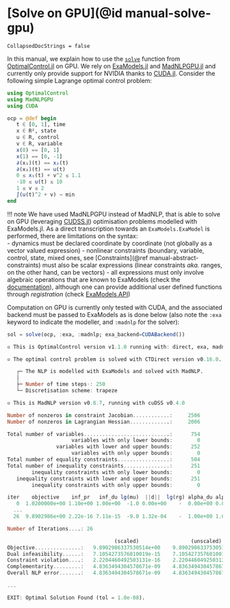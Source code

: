 # [Solve on GPU](@id manual-solve-gpu)

```@meta
CollapsedDocStrings = false
```

In this manual, we explain how to use the [`solve`](@ref) function from [OptimalControl.jl](https://control-toolbox.org/OptimalControl.jl) on GPU. We rely on [ExaModels.jl](https://exanauts.github.io/ExaModels.jl/stable) and [MadNLPGPU.jl](https://github.com/MadNLP/MadNLP.jl) and currently only provide support for NVIDIA thanks to [CUDA.jl](https://github.com/JuliaGPU/CUDA.jl). Consider the following simple Lagrange optimal control problem:

 ```julia
using OptimalControl
using MadNLPGPU
using CUDA

ocp = @def begin
    t ∈ [0, 1], time
    x ∈ R², state
    u ∈ R, control
    v ∈ R, variable
    x(0) == [0, 1]
    x(1) == [0, -1]
    ∂(x₁)(t) == x₂(t)
    ∂(x₂)(t) == u(t)
    0 ≤ x₁(t) + v^2 ≤ 1.1
    -10 ≤ u(t) ≤ 10
    1 ≤ v ≤ 2
    ∫(u(t)^2 + v) → min
end
```

!!! note
    We have used MadNLPGPU instead of MadNLP, that is able to solve on GPU (leveraging [CUDSS.jl](https://github.com/exanauts/CUDSS.jl)) optimisation problems modelled with ExaModels.jl. As a direct transcription towards an `ExaModels.ExaModel` is performed, there are limitations on the syntax:  
    - dynamics must be declared coordinate by coordinate (not globally as a vector valued expression)
    - nonlinear constraints (boundary, variable, control, state, mixed ones, see [Constraints](@ref manual-abstract-constraints) must also be scalar expressions (linear constraints *aka.* ranges, on the other hand, can be vectors)
    - all expressions must only involve algebraic operations that are known to ExaModels (check the [documentation](https://exanauts.github.io/ExaModels.jl/stable)), although one can provide additional user defined functions through *registration* (check [ExaModels API](https://exanauts.github.io/ExaModels.jl/stable/core/#ExaModels.@register_univariate-Tuple%7BAny,%2520Any,%2520Any%7D)) 

Computation on GPU is currently only tested with CUDA, and the associated backend must be passed to ExaModels as is done below (also note the `:exa` keyword to indicate the modeller, and `:madnlp` for the solver):

```julia
sol = solve(ocp, :exa, :madnlp; exa_backend=CUDABackend())
```

```julia
▫ This is OptimalControl version v1.1.0 running with: direct, exa, madnlp.

▫ The optimal control problem is solved with CTDirect version v0.16.0.

   ┌─ The NLP is modelled with ExaModels and solved with MadNLP.
   │
   ├─ Number of time steps⋅: 250
   └─ Discretisation scheme: trapeze

▫ This is MadNLP version v0.8.7, running with cuDSS v0.4.0

Number of nonzeros in constraint Jacobian............:     2506
Number of nonzeros in Lagrangian Hessian.............:     2006

Total number of variables............................:      754
                     variables with only lower bounds:        0
                variables with lower and upper bounds:      252
                     variables with only upper bounds:        0
Total number of equality constraints.................:      504
Total number of inequality constraints...............:      251
        inequality constraints with only lower bounds:        0
   inequality constraints with lower and upper bounds:      251
        inequality constraints with only upper bounds:        0

iter    objective    inf_pr   inf_du lg(mu)  ||d||  lg(rg) alpha_du alpha_pr  ls
   0  1.0200000e+00 1.10e+00 1.00e+00  -1.0 0.00e+00    -  0.00e+00 0.00e+00   0
  ...
  26  9.8902986e+00 2.22e-16 7.11e-15  -9.0 1.32e-04    -  1.00e+00 1.00e+00h  1

Number of Iterations....: 26

                                   (scaled)                 (unscaled)
Objective...............:   9.8902986337530514e+00    9.8902986337530514e+00
Dual infeasibility......:   7.1054273576010019e-15    7.1054273576010019e-15
Constraint violation....:   2.2204460492503131e-16    2.2204460492503131e-16
Complementarity.........:   4.8363494304578671e-09    4.8363494304578671e-09
Overall NLP error.......:   4.8363494304578671e-09    4.8363494304578671e-09

...

EXIT: Optimal Solution Found (tol = 1.0e-08).
```
